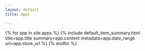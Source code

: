 ```yaml
---
layout: default
title: Apps

---
```


{% for app in site.apps %}
{% include default_item_summary.html title=app.title summary=app.content metadata=app.date_range url=app.store_url %}
{% endfor %}

